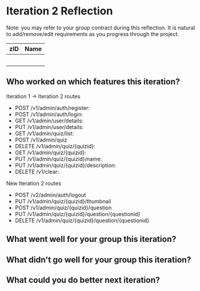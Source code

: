 # Iteration 2 Reflection
Note: you may refer to your group contract during this reflection. It is natural to add/remove/edit requirements as you progress through the project.

| zID      | Name    |
| -------- | ------- |
|          |         |
|          |         |
|          |         |
|          |         |
|          |         |

## Who worked on which features this iteration?
Iteration 1 -> Iteration 2 routes
* POST /v1/admin/auth/register: 
* POST /v1/admin/auth/login: 
* GET /v1/admin/user/details:
* PUT /v1/admin/user/details:
* GET /v1/admin/quiz/list: 
* POST /v1/admin/quiz
* DELETE /v1/admin/quiz/{quizid}: 
* GET /v1/admin/quiz/{quizid}:
* PUT /v1/admin/quiz/{quizid}/name: 
* PUT /v1/admin/quiz/{quizid}/description: 
* DELETE /v1/clear: 

New Iteration 2 routes
* POST /v2/admin/auth/logout
* PUT /v1/admin/quiz/{quizid}/thumbnail
* POST /v1/admin/quiz/{quizid}/question
* PUT /v1/admin/quiz/{quizid}/question/{questionid}
* DELETE /v1/admin/quiz/{quizid}/question/{questionid}


## What went well for your group this iteration?

## What didn't go well for your group this iteration?

## What could you do better next iteration? 